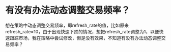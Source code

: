 # 有没有办法动态调整交易频率？

想在策略中动态调整交易频率，即refresh_rate的值，比如原来refresh_rate=10，由于出现快速下跌的情况，想把refresh_rate调整为1，以便快速跟踪市场，我在策略中尝试修改，但是没有效果，不知道有没有办法动态调整交易频率？